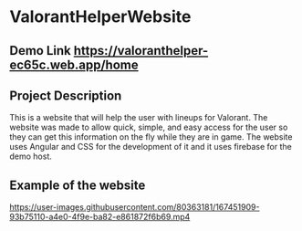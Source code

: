 # ValorantHelperWebsite

## Demo Link https://valoranthelper-ec65c.web.app/home

## Project Description
This is a website that will help the user with lineups for Valorant. The website was made to allow quick, simple, and easy access for the user so they can get this information on the fly while they are in game. The website uses Angular and CSS for the development of it and it uses firebase for the demo host.

## Example of the website
https://user-images.githubusercontent.com/80363181/167451909-93b75110-a4e0-4f9e-ba82-e861872f6b69.mp4

